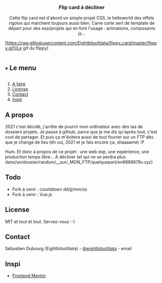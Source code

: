   <h3 align="center">Flip card à décliner</h3>

  <p align="center">
    Cette flip card est d'abord un simple projet CSS, le helloworld des effets rigolos qui marchent toujours aussi bien.
    Carre carte sert de template de départ pour des exp/projets qui en font l'usage : animations, composants js...

  </p>
</p>

[https://raw.githubusercontent.com/Eightbitsofdata/flippy_card/master/flippy.gif](Le gif du flippy)

<details open="open">
  <summary><h2 style="display: inline-block">Le menu</h2></summary>
  <ol>
    <li><a href="#roadmap">A faire</a></li>
    <li><a href="#license">License</a></li>
    <li><a href="#contact">Contact</a></li>
    <li><a href="#acknowledgements">Inspi</a></li>
  </ol>
</details>

<!-- A propos  -->

## A propos

2021 c'est décidé, j'arrête de pourrir mon ordinateur avec des tas de dossiers projets. Je passe à github, parce que je me dis qu'après tout, c'est cool de partager. Et puis ça m'évitera aussi de tout fourrer sur un FTP dès que je change de lieu (éh oui, 2021 et je fais encore ça, shaaaame) :P

Hum.
Et donc à propos de ce projet : une web exp, une expérience, une production temps libre... A décliner (et qui ne se perdra plus dans/un/dossier/random/\_\_sur/\_MON_FTP/quelquepart/en9898878v.xyz)

<!-- Todo -->

## Todo

- Fork à venir : countdown dd/jj/mm/ss
- Fork à venir : Vue.js

<!-- LICENSE -->

## License

MIT et tout et tout. Servez-vous :-)

<!-- CONTACT -->

## Contact

Sébastien Dubourg (Eightbitsofdata) - [@eightbitsofdata](https://twitter.com/eightbitsofdata) - email

<!-- Inspi -->

## Inspi

- [Frontend Mentor](https://www.frontendmentor.io/challenges/)

